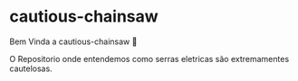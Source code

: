 # cautious-chainsaw

Bem Vinda a cautious-chainsaw :tada:

O Repositorio onde entendemos como serras eletricas são extremamentes cautelosas.
